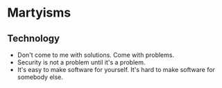 # Martyisms

## Technology

- Don't come to me with solutions. Come with problems.
- Security is not a problem until it's a problem.
- It's easy to make software for yourself. It's hard to make software for somebody else.
